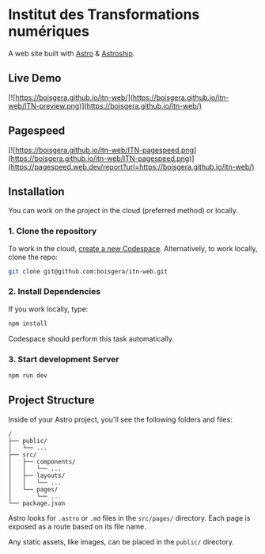# Institut des Transformations numériques

A web site built with [Astro](https://astro.build/) & [Astroship](https://astro.build/themes/details/astroship/).

## Live Demo

[![https://boisgera.github.io/itn-web/](https://boisgera.github.io/itn-web/ITN-preview.png)](https://boisgera.github.io/itn-web/)

## Pagespeed 

[![https://boisgera.github.io/itn-web/ITN-pagespeed.png](https://boisgera.github.io/itn-web/ITN-pagespeed.png)](https://pagespeed.web.dev/report?url=https://boisgera.github.io/itn-web/)

## Installation

You can work on the project in the cloud (preferred method) or locally.

### 1. Clone the repository

To work in the cloud, [create a new Codespace](https://codespaces.new/boisgera/itn-web). Alternatively, to work locally, clone the repo:

```bash
git clone git@github.com:boisgera/itn-web.git
```

### 2. Install Dependencies

If you work locally, type:

```bash
npm install
```

Codespace should perform this task automatically.

### 3. Start development Server

```bash
npm run dev
```


## Project Structure

Inside of your Astro project, you'll see the following folders and files:

```
/
├── public/
│   └── ...
├── src/
│   ├── components/
│   │   └── ...
│   ├── layouts/
│   │   └── ...
│   └── pages/
│       └── ...
└── package.json
```

Astro looks for `.astro` or `.md` files in the `src/pages/` directory. Each page is exposed as a route based on its file name.

Any static assets, like images, can be placed in the `public/` directory.
